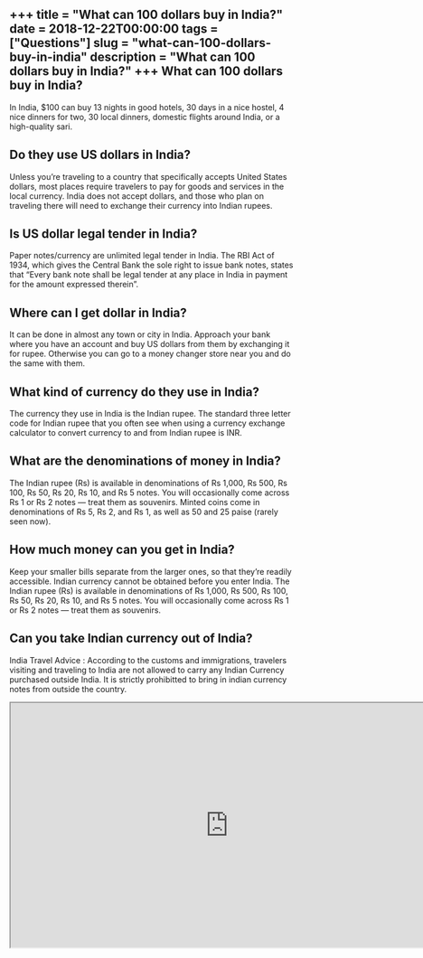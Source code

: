 +++
title = "What can 100 dollars buy in India?"
date = 2018-12-22T00:00:00
tags = ["Questions"]
slug = "what-can-100-dollars-buy-in-india"
description = "What can 100 dollars buy in India?"
+++
What can 100 dollars buy in India?
----------------------------------

In India, $100 can buy 13 nights in good hotels, 30 days in a nice hostel, 4 nice dinners for two, 30 local dinners, domestic flights around India, or a high-quality sari.

Do they use US dollars in India?
--------------------------------

Unless you’re traveling to a country that specifically accepts United States dollars, most places require travelers to pay for goods and services in the local currency. India does not accept dollars, and those who plan on traveling there will need to exchange their currency into Indian rupees.

Is US dollar legal tender in India?
-----------------------------------

Paper notes/currency are unlimited legal tender in India. The RBI Act of 1934, which gives the Central Bank the sole right to issue bank notes, states that “Every bank note shall be legal tender at any place in India in payment for the amount expressed therein”.

Where can I get dollar in India?
--------------------------------

It can be done in almost any town or city in India. Approach your bank where you have an account and buy US dollars from them by exchanging it for rupee. Otherwise you can go to a money changer store near you and do the same with them.

What kind of currency do they use in India?
-------------------------------------------

The currency they use in India is the Indian rupee. The standard three letter code for Indian rupee that you often see when using a currency exchange calculator to convert currency to and from Indian rupee is INR.

What are the denominations of money in India?
---------------------------------------------

The Indian rupee (Rs) is available in denominations of Rs 1,000, Rs 500, Rs 100, Rs 50, Rs 20, Rs 10, and Rs 5 notes. You will occasionally come across Rs 1 or Rs 2 notes — treat them as souvenirs. Minted coins come in denominations of Rs 5, Rs 2, and Rs 1, as well as 50 and 25 paise (rarely seen now).

How much money can you get in India?
------------------------------------

Keep your smaller bills separate from the larger ones, so that they’re readily accessible. Indian currency cannot be obtained before you enter India. The Indian rupee (Rs) is available in denominations of Rs 1,000, Rs 500, Rs 100, Rs 50, Rs 20, Rs 10, and Rs 5 notes. You will occasionally come across Rs 1 or Rs 2 notes — treat them as souvenirs.

Can you take Indian currency out of India?
------------------------------------------

India Travel Advice : According to the customs and immigrations, travelers visiting and traveling to India are not allowed to carry any Indian Currency purchased outside India. It is strictly prohibitted to bring in indian currency notes from outside the country.

<iframe allow="accelerometer; autoplay; clipboard-write; encrypted-media; gyroscope; picture-in-picture" allowfullscreen="" class="__youtube_prefs__  epyt-is-override  no-lazyload" data-no-lazy="1" data-origheight="433" data-origwidth="770" data-skipgform_ajax_framebjll="" height="433" id="_ytid_67994" loading="lazy" src="https://www.youtube.com/embed/9wkHESHWO-k?enablejsapi=1&autoplay=0&cc_load_policy=0&cc_lang_pref=&iv_load_policy=1&loop=0&modestbranding=0&rel=1&fs=1&playsinline=0&autohide=2&theme=dark&color=red&controls=1&" title="YouTube player" width="770"></iframe>
